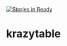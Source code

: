 [![Stories in Ready](https://badge.waffle.io/ravikumarsingh/krazytable.png?label=ready&title=Ready)](https://waffle.io/ravikumarsingh/krazytable)
# krazytable
